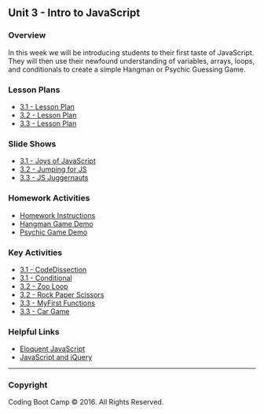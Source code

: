 ## Unit 3 - Intro to JavaScript

### Overview

In this week we will be introducing students to their first taste of JavaScript. They will then use their newfound understanding of variables, arrays, loops, and conditionals to create a simple Hangman or Psychic Guessing Game.

### Lesson Plans

* [3.1 - Lesson Plan](01-Day/01-Day-LessonPlan.md)
* [3.2 - Lesson Plan](02-Day/02-Day-LessonPlan.md)
* [3.3 - Lesson Plan](03-Day/03-Day-LessonPlan.md)

### Slide Shows

* [3.1 - Joys of JavaScript](01-Day/Slide-Shows)
* [3.2 - Jumping for JS](02-Day/Slide-Shows)
* [3.3 - JS Juggernauts](03-Day/Slide-Shows)

### Homework Activities

* [Homework Instructions](../../../01-Class-Content/03-javascript/02-Homework/Instructions/homework-instructions.md)
* [Hangman Game Demo](../../../01-Class-Content/03-javascript/02-Homework/Instructions/hangman-game-demo.mov)
* [Psychic Game Demo](../../../01-Class-Content/03-javascript/02-Homework/Instructions/psychic-game-demo.mov)

### Key Activities

* [3.1 - CodeDissection](../../../01-Class-Content/03-javascript/01-Activities/01-CodeDissection)
* [3.1 - Conditional](../../../01-Class-Content/03-javascript/01-Activities/09-ConditionalActivity)
* [3.2 - Zoo Loop](../../../01-Class-Content/03-javascript/01-Activities/18-ZooLoop)
* [3.2 - Rock Paper Scissors](../../../01-Class-Content/03-javascript/01-Activities/23-RPS-Coded)
* [3.3 - MyFirst Functions](../../../01-Class-Content/03-javascript/01-Activities/27-MyFirstFunctions)
* [3.3 - Car Game](../../../01-Class-Content/03-javascript/01-Activities/32-CarGame)

### Helpful Links

* [Eloquent JavaScript](http://eloquentjavascript.net/)
* [JavaScript and jQuery](http://www.amazon.com/JavaScript-JQuery-Interactive-Front-End-Development/dp/1118531647/ref=sr_1_1?s=books&ie=UTF8&qid=1460751938&sr=1-1)

- - -

### Copyright

Coding Boot Camp © 2016. All Rights Reserved.
